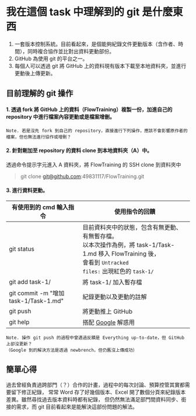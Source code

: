 # 我在這個 task 中理解到的 git 是什麼東西

 1. 一套版本控制系統。目前看起來，是個能夠紀錄文件更動版本（含作者、時間），同時複合協作並比對出資料更動部份。
 2. GitHub 為使用 git 的平台之一。
 3. 每個人可以透過 git 將 GitHub 上的資料現有版本下載至本地資料夾，並進行更動後上傳更新。
 
 
## 目前理解的 git 操作

#### 1. 透過 fork 將 GitHub 上的資料（FlowTraining）複製一份，加進自己的 repository 中進行檔案內容更動或是檔案增刪。

    Note. 若是沒先 fork 到自己的 repository，直接進行下列操作，應該不會影響原作者的檔案，但也無法進行協作或增刪？
 
 
 
#### 2. 針對剛加至 repository 的資料 clone 到本地資料夾（A）中。
 透過命令提示字元進入 A 資料夾，將 FlowTraining 的 SSH clone 到資料夾中
 
> git clone git@github.com:49831117/FlowTraining.git
 
#### 3. 進行資料更動。

 有使用到的 cmd 輸入指令 | 使用指令的回饋
 --- | --- 
 git status | 目前資料夾中的狀態，包含有無更動、有無暫存檔。<br>以本次操作為例，將 task-1/Task-1.md 移入 FlowTraining 後，<br>會看到 <code>Untracked files:</code> 出現紅色的 <code>task-1/</code></br>
 git add task-1/ | 將 task-1/ 加入暫存檔
 git commit -m "增加task-1/Task-1.md" | 紀錄更動以及更動的註解
 git push | 將更動推上 GitHub
 git help | 搭配 [Google](https://www.google.com/") 解惑用

    Note. 操作 git push 的過程中曾遇過反饋是 Everything up-to-date，但 GitHub 上卻沒更新？
    （Google 到的解決方法是透過 newbrench，但仍舊沒上傳成功）


## 簡單心得

過去曾經負責過跨部門（？）合作的計畫，過程中的每次討論、預算控管其實都需要留下修正紀錄，
常常 Word 存了好幾個版本、Excel 開了數個分頁來紀錄版本差異。雖然尋找過去版本資料時都有紀錄，
但仍然無法滿足部門間資料同步、銜接的需求，而 git 目前看起來是能解決這部份問題的解法。
